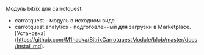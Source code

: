 ﻿Модуль bitrix для carrotquest. 
* carrotquest - модуль в исходном виде.
* carrotquest.analytics - подготовленный для загрузки в Marketplace.  
[Установка] (https://github.com/M1hacka/BitrixCarrotquestModule/blob/master/docs/install.md).